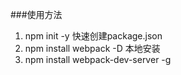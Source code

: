 ###使用方法
1. npm init -y 快速创建package.json
2. npm install webpack -D  本地安装
3. npm install webpack-dev-server -g
